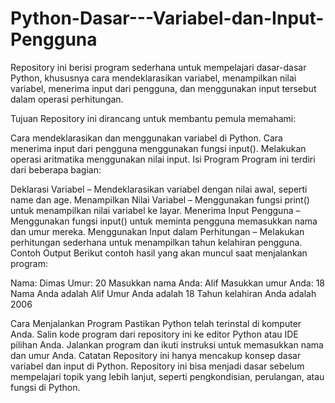 # Python-Dasar---Variabel-dan-Input-Pengguna
Repository ini berisi program sederhana untuk mempelajari dasar-dasar Python, khususnya cara mendeklarasikan variabel, menampilkan nilai variabel, menerima input dari pengguna, dan menggunakan input tersebut dalam operasi perhitungan.

Tujuan
Repository ini dirancang untuk membantu pemula memahami:

Cara mendeklarasikan dan menggunakan variabel di Python.
Cara menerima input dari pengguna menggunakan fungsi input().
Melakukan operasi aritmatika menggunakan nilai input.
Isi Program
Program ini terdiri dari beberapa bagian:

Deklarasi Variabel – Mendeklarasikan variabel dengan nilai awal, seperti name dan age.
Menampilkan Nilai Variabel – Menggunakan fungsi print() untuk menampilkan nilai variabel ke layar.
Menerima Input Pengguna – Menggunakan fungsi input() untuk meminta pengguna memasukkan nama dan umur mereka.
Menggunakan Input dalam Perhitungan – Melakukan perhitungan sederhana untuk menampilkan tahun kelahiran pengguna.
Contoh Output
Berikut contoh hasil yang akan muncul saat menjalankan program:

Nama: Dimas
Umur: 20
Masukkan nama Anda: Alif
Masukkan umur Anda: 18
Nama Anda adalah Alif
Umur Anda adalah 18
Tahun kelahiran Anda adalah 2006

Cara Menjalankan Program
Pastikan Python telah terinstal di komputer Anda.
Salin kode program dari repository ini ke editor Python atau IDE pilihan Anda.
Jalankan program dan ikuti instruksi untuk memasukkan nama dan umur Anda.
Catatan
Repository ini hanya mencakup konsep dasar variabel dan input di Python. Repository ini bisa menjadi dasar sebelum mempelajari topik yang lebih lanjut, seperti pengkondisian, perulangan, atau fungsi di Python.

